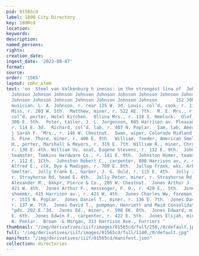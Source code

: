 ```yaml
---
pid: 01565cd
label: 1890 City Directory
key: 1890cd
location: 
keywords: 
description: 
named_persons: 
rights: 
creation_date: 
ingest_date: '2023-08-07'
format: 
source: 
order: '1565'
layout: cmhc_item
text: 'on  Steel van Valkenburg h inecos: im the strongest lina of  Johnson Johnson
  Johnson Johnson Johnson Johnson Johnson Johnson Johnson Johnson Johnson Jobnson
  Johnson Johnson Johnson Johnson Johnson Johnson Johnson       152 JON  Leonard,
  musician, L. A. Johnson, r. rear 125 W. 3d. Louis, col’d, cook, r. 116 E. 3d.  Louise
  Miss, r. 203 W. 5th.  Matthew, miner, r. 522 KE. 7th.  M. E. Mrs., r. 215 E. 8th.  Nelson,
  col’d, porter, Hotel Kitchen.  Ollina Mrs., r. 118 S. Hemlock.  Olof, miner, r.
  300 E. 5th.  Poter, tailor, J. L. Jorgenson, 605 Harrison av. Pleasant, col’d, lab,
  r. 114 E. 3d.  Richard, col’d, lab, r. 407 N. Poplar.  Sam, lab, American Smelter.
  j Sarah F. ’Mrs., r. 146 W. Chestnut.  Swan, wiper, Colorado Midland Ry, r. 111
  S. Pine. Thore, miner, r. 400 E. 9th.  William, feeder, American Smelter.  William
  H., porter, Marshall & Meyers, r. 319 E. 7th. William R., miner, Chrysolite Mine,
  r. 130 E. 4th. William Vv. asat, Eugene Stevens, r. 112 E. 9th.  Johnston G. T.,
  teamster, Tomkins Hardware Co., r. 141 E. 9th.  Johnston Homer, teamster, John Harvey,
  r. 112 E. 1Cth.  Johnston Robert C., carpenter, 800 Harrison av, r. 43: E. 8th.  Joles
  Alfred E., clk, Dye & Madigan, r. 709 E. 8th.  Jollop Frank, wks. Arkansas Valley
  Smelter.  Jolly Frank E., barber, J. G. Ould, r. 115 E. 4th.  Jolly James, miner,
  r. Strayhorse Rd, head E. 4th.  Jolly Peter, miner, r. Strayhorse Rd, head E. 4th.  Jones
  Alexander M., bkkpr, Pierce & Co., 205 W. Chestnut.  Jones Arthur J., miner, r.
  421 W. 4th.  Jones Arthur F., messenger, P. O., r. 420 E,. 5th.  Jones Charles A.,
  shoemkr, 415 Harrison av., r. 421 W. 4th.  Jones Charles Ww, foreman, W. J. A. Howie,
  r. 1515 N. Poplar.  Jones Daniel T., miner, r. 136 E. 7th.  Jones David T., miner,
  r. 137 W. 7th.  Jones David T., pumpman, Henriett and Maid Consolidated Mining Co.,
  "pds. 202 E.’3d.  Jones Ed., miner, r. 508 EK. 8th.  Jones Edward, miner, r. 302
  E. 6th.  Jones Edwin F., carpenter, r. 422 E. 5th.  Jones Elijah, miner, r. 6:0
  N. Ponlar.  Brown -& Morgan, 313 Harrison Ave., Furriers '
thumbnail: "/img/derivatives/iiif/images/01565cd/full/250,/0/default.jpg"
full: "/img/derivatives/iiif/images/01565cd/full/1140,/0/default.jpg"
manifest: "/img/derivatives/iiif/01565cd/manifest.json"
collection: directories
---
```

